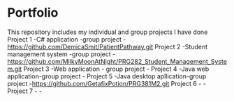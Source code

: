 # Portfolio
This repository includes my individual and group projects I have done
Project 1 -C# application -group project
          -https://github.com/DemicaSmit/PatientPathway.git
Project 2 -Student management system -group project
          -https://github.com/MilkyMoonAtNight/PRG282_Student_Management_System.git
Project 3 -Web application - group project
          -
Project 4 -Java web application-group project
          -
Project 5 -Java desktop apllication-group project
          -https://github.com/GetafixPotion/PRG381M2.git
Project 6 -
          -
Project 7 -
          -


